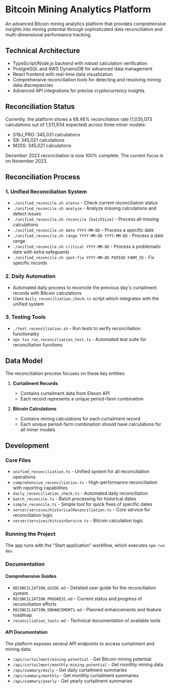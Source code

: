 # Bitcoin Mining Analytics Platform

An advanced Bitcoin mining analytics platform that provides comprehensive insights into mining potential through sophisticated data reconciliation and multi-dimensional performance tracking.

## Technical Architecture

- TypeScript/Node.js backend with robust calculation verification
- PostgreSQL and AWS DynamoDB for advanced data management
- React frontend with real-time data visualization
- Comprehensive reconciliation tools for detecting and resolving mining data discrepancies
- Advanced API integrations for precise cryptocurrency insights

## Reconciliation Status

Currently, the platform shows a 68.46% reconciliation rate (1,035,073 calculations out of 1,511,934 expected) across three miner models:
- S19J_PRO: 345,031 calculations
- S9: 345,021 calculations
- M20S: 345,021 calculations

December 2023 reconciliation is now 100% complete. The current focus is on November 2023.

## Reconciliation Process

### 1. Unified Reconciliation System
- `./unified_reconcile.sh status` - Check current reconciliation status
- `./unified_reconcile.sh analyze` - Analyze missing calculations and detect issues
- `./unified_reconcile.sh reconcile [batchSize]` - Process all missing calculations
- `./unified_reconcile.sh date YYYY-MM-DD` - Process a specific date
- `./unified_reconcile.sh range YYYY-MM-DD YYYY-MM-DD` - Process a date range
- `./unified_reconcile.sh critical YYYY-MM-DD` - Process a problematic date with extra safeguards
- `./unified_reconcile.sh spot-fix YYYY-MM-DD PERIOD FARM_ID` - Fix specific records

### 2. Daily Automation
- Automated daily process to reconcile the previous day's curtailment records with Bitcoin calculations
- Uses `daily_reconciliation_check.ts` script which integrates with the unified system

### 3. Testing Tools
- `./test_reconciliation.sh` - Run tests to verify reconciliation functionality
- `npx tsx run_reconciliation_test.ts` - Automated test suite for reconciliation functions

## Data Model

The reconciliation process focuses on these key entities:

1. **Curtailment Records**
   - Contains curtailment data from Elexon API
   - Each record represents a unique period-farm combination

2. **Bitcoin Calculations**
   - Contains mining calculations for each curtailment record
   - Each unique period-farm combination should have calculations for all miner models

## Development

### Core Files
- `unified_reconciliation.ts` - Unified system for all reconciliation operations
- `comprehensive_reconciliation.ts` - High-performance reconciliation with reporting capabilities
- `daily_reconciliation_check.ts` - Automated daily reconciliation
- `batch_reconcile.ts` - Batch processing for historical dates
- `simple_reconcile.ts` - Simple tool for quick fixes of specific dates
- `server/services/historicalReconciliation.ts` - Core service for reconciliation logic
- `server/services/bitcoinService.ts` - Bitcoin calculation logic

### Running the Project
The app runs with the "Start application" workflow, which executes `npm run dev`.

### Documentation

#### Comprehensive Guides
- `RECONCILIATION_GUIDE.md` - Detailed user guide for the reconciliation system
- `RECONCILIATION_PROGRESS.md` - Current status and progress of reconciliation efforts
- `RECONCILIATION_ENHANCEMENTS.md` - Planned enhancements and feature roadmap
- `reconciliation_tools.md` - Technical documentation of available tools

#### API Documentation
The platform exposes several API endpoints to access curtailment and mining data:

- `/api/curtailment/mining-potential` - Get Bitcoin mining potential
- `/api/curtailment/monthly-mining-potential` - Get monthly mining data
- `/api/summary/daily` - Get daily curtailment summaries
- `/api/summary/monthly` - Get monthly curtailment summaries
- `/api/summary/yearly` - Get yearly curtailment summaries